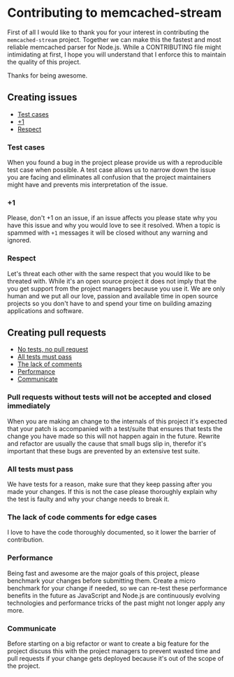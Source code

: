 # Contributing to memcached-stream

First of all I would like to thank you for your interest in contributing the
`memcached-stream` project. Together we can make this the fastest and most
reliable memcached parser for Node.js. While a CONTRIBUTING file might
intimidating at first, I hope you will understand that I enforce this to maintain
the quality of this project.

Thanks for being awesome.

## Creating issues

- [Test cases][1.1]
- [+1][1.2]
- [Respect][1.3]

[1.1]: #test-cases
[1.2]: #1
[1.3]: #respect

### Test cases

When you found a bug in the project please provide us with a reproducible test
case when possible. A test case allows us to narrow down the issue you are
facing and eliminates all confusion that the project maintainers might have and
prevents mis interpretation of the issue.

### +1

Please, don't +1 on an issue, if an issue affects you please state why you have
this issue and why you would love to see it resolved. When a topic is spammed
with `+1` messages it will be closed without any warning and ignored.

### Respect

Let's threat each other with the same respect that you would like to be threated
with. While it's an open source project it does not imply that the you get
support from the project managers because you use it. We are only human and  we put
all our love, passion and available time in open source projects so you don't
have to and spend your time on building amazing applications and software.

## Creating pull requests

- [No tests, no pull request][2.1]
- [All tests must pass][2.2]
- [The lack of comments][2.3]
- [Performance][2.4]
- [Communicate][2.5]

[2.1]: #pull-requests-without-tests-will-not-be-accepted-and-closed-immediately
[2.2]: #all-tests-must-pass
[2.3]: #the-lack-of-code-coments-for-edge-cases
[2.4]: #performance
[2.5]: #communicate

### Pull requests without tests will not be accepted and closed immediately

When you are making an change to the internals of this project it's expected
that your patch is accompanied with a test/suite that ensures that tests the
change you have made so this will not happen again in the future. Rewrite and
refactor are usually the cause that small bugs slip in, therefor it's important
that these bugs are prevented by an extensive test suite.

### All tests must pass

We have tests for a reason, make sure that they keep passing after you made your
changes. If this is not the case please thoroughly explain why the test is
faulty and why your change needs to break it.

### The lack of code comments for edge cases

I love to have the code thoroughly documented, so it lower the barrier of
contribution.

### Performance

Being fast and awesome are the major goals of this project, please benchmark
your changes before submitting them. Create a micro benchmark for your change if
needed, so we can re-test these performance benefits in the future as JavaScript
and Node.js are continuously evolving technologies and performance tricks of the
past might not longer apply any more.

### Communicate

Before starting on a big refactor or want to create a big feature for the
project discuss this with the project managers to prevent wasted time and pull
requests if your change gets deployed because it's out of the scope of the
project.
